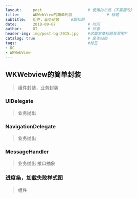 ```yaml
---
layout:     post                    # 使用的布局（不需要改）
title:      WKWebView的简单封装               # 标题 
subtitle:   组件，业务封装     #副标题
date:       2018-09-07              # 时间
author:     OT                      # 作者
header-img: img/post-bg-2015.jpg    #这篇文章标题背景图片
catalog: true                       # 是否归档
tags:                               #标签
- OC
- WKWebView
---
```


## WKWebview的简单封装 
>组件封装，业务封装

### UIDelegate
>业务抛出
### NavigationDelegate
>业务抛出
### MessageHandler
>业务抛出
>接口抽象

### 进度条，加载失败样式图
>组件

